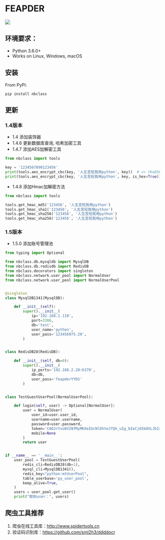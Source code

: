 # FEAPDER

![](https://img.shields.io/badge/python-3.6-brightgreen)

## 环境要求：

- Python 3.6.0+
- Works on Linux, Windows, macOS

## 安装

From PyPi:

```shell
pip install nbclass
```

## 更新
### 1.4版本
*  1.4 添加装饰器
*  1.4.6 更新数据库查询, 哈希加密工具
* 1.4.7 添加AES加解密工具
```python
from nbclass import tools

key = '1234567890123456'
print(tools.aes_encrypt_cbc(key, '人生苦短我用python', key))  # => YkeE6FB0FhZaXYsj+AYWMiTJDdOJS4g1EQzZ1WRN2DQ=
print(tools.aes_encrypt_cbc(key, '人生苦短我用python', key, is_hex=True))  # => 624784e8507416165a5d8b23f806163224c90dd3894b8835110cd9d5644dd834
```
* 1.4.8 添加Hmac加解密方法
```python
from nbclass import tools

tools.get_hmac_md5('123456', '人生苦短我用python')
tools.get_hmac_sha1('123456', '人生苦短我用python')
tools.get_hmac_sha256('123456', '人生苦短我用python')
tools.get_hmac_sha256('123456', '人生苦短我用python')
```
### 1.5版本
* 1.5.0 添加账号管理池
```python
from typing import Optional

from nbclass.db.mysqldb import MysqlDB
from nbclass.db.redisdb import RedisDB
from nbclass.decorators import singleton
from nbclass.network.user_pool import NormalUser
from nbclass.network.user_pool import NormalUserPool


@singleton
class MysqlDB1341(MysqlDB):

    def __init__(self):
        super().__init__(
            ip='192.168.1.110',
            port=3306,
            db='test',
            user_name='python',
            user_pass='123456975.20',
        )


class RedisDB28(RedisDB):

    def __init__(self, db=0):
        super().__init__(
            ip_ports='192.168.2.28:6379',
            db=db,
            user_pass='feapderYYDS'
        )


class TestGuestUserPool(NormalUserPool):

    def login(self, user) -> Optional[NormalUser]:
        user = NormalUser(
            user_id=user.user_id,
            username=user.username,
            password=user.password,
            token='CAOJrYvo0VINfMyMKXeIUcNlDhteJfQk_uIg_bIeCj65b0XLJbIxoNiuIPIIle2FAbhQ_V6TklV5pwNcSTirqQ',
            mobile=None
        )
        return user


if __name__ == '__main__':
    user_pool = TestGuestUserPool(
        redis_cli=RedisDB28(db=1),
        mysql_cli=MysqlDB1341(),
        redis_key="python:mtUserPool",
        table_userbase='py_user_pool',
        keep_alive=True,
    )
    users = user_pool.get_user()
    print("取到user：", users)

```


## 爬虫工具推荐

1. 爬虫在线工具库：http://www.spidertools.cn
2. 验证码识别库：https://github.com/sml2h3/ddddocr
